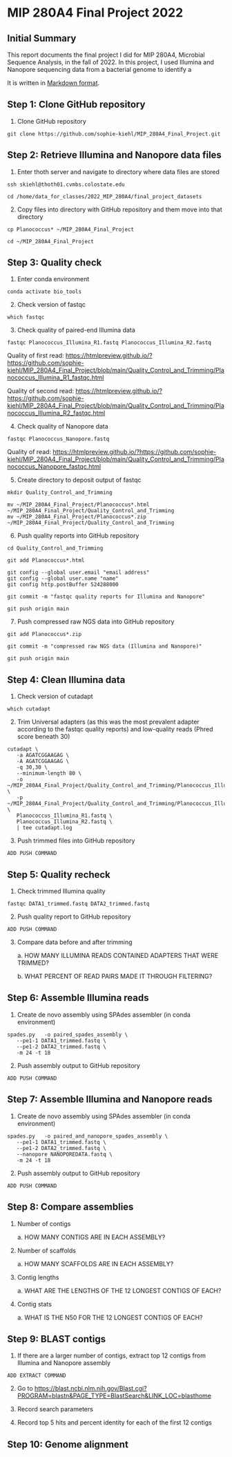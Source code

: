 # MIP 280A4 Final Project 2022

## Initial Summary

This report documents the final project I did for MIP 280A4, Microbial Sequence Analysis, in the fall of 2022. In this project, I used Illumina and Nanopore sequencing data from a bacterial genome to identify a 

It is written in [Markdown format](https://www.markdownguide.org/basic-syntax/). 

## Step 1: Clone GitHub repository

1. Clone GitHub repository
```
git clone https://github.com/sophie-kiehl/MIP_280A4_Final_Project.git
```

## Step 2: Retrieve Illumina and Nanopore data files

1. Enter thoth server and navigate to directory where data files are stored

```
ssh skiehl@thoth01.cvmbs.colostate.edu

cd /home/data_for_classes/2022_MIP_280A4/final_project_datasets
```

2. Copy files into directory with GitHub repository and them move into that directory

```
cp Planococcus* ~/MIP_280A4_Final_Project

cd ~/MIP_280A4_Final_Project
```

## Step 3: Quality check

1. Enter conda environment 

```
conda activate bio_tools
```

2. Check version of fastqc

```
which fastqc
```

3. Check quality of paired-end Illumina data

```
fastqc Planococcus_Illumina_R1.fastq Planococcus_Illumina_R2.fastq
```

Quality of first read: https://htmlpreview.github.io/?https://github.com/sophie-kiehl/MIP_280A4_Final_Project/blob/main/Quality_Control_and_Trimming/Planococcus_Illumina_R1_fastqc.html

Quality of second read: https://htmlpreview.github.io/?https://github.com/sophie-kiehl/MIP_280A4_Final_Project/blob/main/Quality_Control_and_Trimming/Planococcus_Illumina_R2_fastqc.html

4. Check quality of Nanopore data

```
fastqc Planococcus_Nanopore.fastq
```

Quality of read: https://htmlpreview.github.io/?https://github.com/sophie-kiehl/MIP_280A4_Final_Project/blob/main/Quality_Control_and_Trimming/Planococcus_Nanopore_fastqc.html

5. Create directory to deposit output of fastqc

```
mkdir Quality_Control_and_Trimming

mv ~/MIP_280A4_Final_Project/Planococcus*.html ~/MIP_280A4_Final_Project/Quality_Control_and_Trimming
mv ~/MIP_280A4_Final_Project/Planococcus*.zip ~/MIP_280A4_Final_Project/Quality_Control_and_Trimming
```

6. Push quality reports into GitHub repository

```
cd Quality_Control_and_Trimming

git add Planococcus*.html

git config --global user.email "email address"
git config --global user.name "name"
git config http.postBuffer 524288000

git commit -m "fastqc quality reports for Illumina and Nanopore"

git push origin main
```

7. Push compressed raw NGS data into GitHub repository

```
git add Planococcus*.zip

git commit -m "compressed raw NGS data (Illumina and Nanopore)"

git push origin main
```

## Step 4: Clean Illumina data

1. Check version of cutadapt

```
which cutadapt
```

2. Trim Universal adapters (as this was the most prevalent adapter according to the fastqc quality reports) and low-quality reads (Phred score beneath 30)

```
cutadapt \
   -a AGATCGGAAGAG \
   -A AGATCGGAAGAG \
   -q 30,30 \
   --minimum-length 80 \
   -o ~/MIP_280A4_Final_Project/Quality_Control_and_Trimming/Planococcus_Illumina_R1_trimmed.fastq \
   -p ~/MIP_280A4_Final_Project/Quality_Control_and_Trimming/Planococcus_Illumina_R2_trimmed.fastq \
   Planococcus_Illumina_R1.fastq \
   Planococcus_Illumina_R2.fastq \
   | tee cutadapt.log
```

3. Push trimmed files into GitHub repository

```
ADD PUSH COMMAND
```

## Step 5: Quality recheck

1. Check trimmed Illumina quality

```
fastqc DATA1_trimmed.fastq DATA2_trimmed.fastq
```

2. Push quality report to GitHub repository

```
ADD PUSH COMMAND
```

3. Compare data before and after trimming

    a. HOW MANY ILLUMINA READS CONTAINED ADAPTERS THAT WERE TRIMMED?

    b. WHAT PERCENT OF READ PAIRS MADE IT THROUGH FILTERING?
    
    
## Step 6: Assemble Illumina reads

1. Create de novo assembly using SPAdes assembler (in conda environment)

```
spades.py   -o paired_spades_assembly \
   --pe1-1 DATA1_trimmed.fastq \
   --pe1-2 DATA2_trimmed.fastq \
   -m 24 -t 18
```

2. Push assembly output to GitHub repository

```
ADD PUSH COMMAND
```

## Step 7: Assemble Illumina and Nanopore reads

1. Create de novo assembly using SPAdes assembler (in conda environment)

```
spades.py   -o paired_and_nanopore_spades_assembly \
   --pe1-1 DATA1_trimmed.fastq \
   --pe1-2 DATA2_trimmed.fastq \
   --nanopore NANOPOREDATA.fastq \
   -m 24 -t 18
```

2. Push assembly output to GitHub repository

```
ADD PUSH COMMAND
```

## Step 8: Compare assemblies

1. Number of contigs

    a. HOW MANY CONTIGS ARE IN EACH ASSEMBLY?

2. Number of scaffolds

    a. HOW MANY SCAFFOLDS ARE IN EACH ASSEMBLY?

3. Contig lengths
    
    a. WHAT ARE THE LENGTHS OF THE 12 LONGEST CONTIGS OF EACH?
    
4. Contig stats

    a. WHAT IS THE N50 FOR THE 12 LONGEST CONTIGS OF EACH?
    
## Step 9: BLAST contigs

1. If there are a larger number of contigs, extract top 12 contigs from Illumina and Nanopore assembly

```
ADD EXTRACT COMMAND
```

2. Go to https://blast.ncbi.nlm.nih.gov/Blast.cgi?PROGRAM=blastn&PAGE_TYPE=BlastSearch&LINK_LOC=blasthome

3. Record search parameters

4. Record top 5 hits and percent identity for each of the first 12 contigs

## Step 10: Genome alignment

